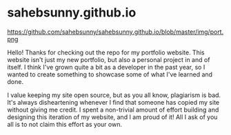 # sahebsunny.github.io

https://github.com/sahebsunny/sahebsunny.github.io/blob/master/img/port.png

Hello! Thanks for checking out the repo for my portfolio website. This website isn't just my new portfolio, but also a personal project in and of itself. I think I've grown quite a bit as a developer in the past year, so I wanted to create something to showcase some of what I've learned and done.

I value keeping my site open source, but as you all know, plagiarism is bad. It's always disheartening whenever I find that someone has copied my site without giving me credit. I spent a non-trivial amount of effort building and designing this iteration of my website, and I am proud of it! All I ask of you all is to not claim this effort as your own.
